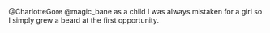 @CharlotteGore @magic_bane as a child I was always mistaken for a girl so I simply grew a beard at the first opportunity.